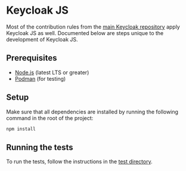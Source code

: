# Keycloak JS

Most of the contribution rules from the [main Keycloak repository](https://github.com/keycloak/keycloak/blob/main/CONTRIBUTING.md) apply Keycloak JS as well. Documented below are steps unique to the development of Keycloak JS.

## Prerequisites

- [Node.js](https://nodejs.org/en/download) (latest LTS or greater)
- [Podman](https://podman.io/) (for testing)

## Setup

Make sure that all dependencies are installed by running the following command in the root of the project:

```sh
npm install
```

## Running the tests

To run the tests, follow the instructions in the [test directory](./test/README.md).